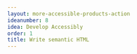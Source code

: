 ```yaml
---
layout: more-accessible-products-action
ideanumber: 8
idea: Develop Accessibly
order: 1
title: Write semantic HTML
---
```


